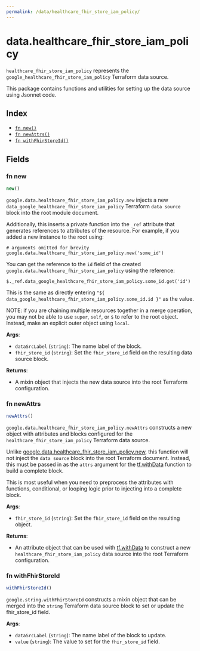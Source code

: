```yaml
---
permalink: /data/healthcare_fhir_store_iam_policy/
---
```


# data.healthcare_fhir_store_iam_policy

`healthcare_fhir_store_iam_policy` represents the `google_healthcare_fhir_store_iam_policy` Terraform data source.



This package contains functions and utilities for setting up the data source using Jsonnet code.


## Index

* [`fn new()`](#fn-new)
* [`fn newAttrs()`](#fn-newattrs)
* [`fn withFhirStoreId()`](#fn-withfhirstoreid)

## Fields

### fn new

```ts
new()
```


`google.data.healthcare_fhir_store_iam_policy.new` injects a new `data_google_healthcare_fhir_store_iam_policy` Terraform `data source`
block into the root module document.

Additionally, this inserts a private function into the `_ref` attribute that generates references to attributes of the
resource. For example, if you added a new instance to the root using:

    # arguments omitted for brevity
    google.data.healthcare_fhir_store_iam_policy.new('some_id')

You can get the reference to the `id` field of the created `google.data.healthcare_fhir_store_iam_policy` using the reference:

    $._ref.data_google_healthcare_fhir_store_iam_policy.some_id.get('id')

This is the same as directly entering `"${ data_google_healthcare_fhir_store_iam_policy.some_id.id }"` as the value.

NOTE: if you are chaining multiple resources together in a merge operation, you may not be able to use `super`, `self`,
or `$` to refer to the root object. Instead, make an explicit outer object using `local`.

**Args**:
  - `dataSrcLabel` (`string`): The name label of the block.
  - `fhir_store_id` (`string`): Set the `fhir_store_id` field on the resulting data source block.

**Returns**:
- A mixin object that injects the new data source into the root Terraform configuration.


### fn newAttrs

```ts
newAttrs()
```


`google.data.healthcare_fhir_store_iam_policy.newAttrs` constructs a new object with attributes and blocks configured for the `healthcare_fhir_store_iam_policy`
Terraform data source.

Unlike [google.data.healthcare_fhir_store_iam_policy.new](#fn-new), this function will not inject the `data source`
block into the root Terraform document. Instead, this must be passed in as the `attrs` argument for the
[tf.withData](https://github.com/tf-libsonnet/core/tree/main/docs#fn-withdata) function to build a complete block.

This is most useful when you need to preprocess the attributes with functions, conditional, or looping logic prior to
injecting into a complete block.

**Args**:
  - `fhir_store_id` (`string`): Set the `fhir_store_id` field on the resulting object.

**Returns**:
  - An attribute object that can be used with [tf.withData](https://github.com/tf-libsonnet/core/tree/main/docs#fn-withdata) to construct a new `healthcare_fhir_store_iam_policy` data source into the root Terraform configuration.


### fn withFhirStoreId

```ts
withFhirStoreId()
```

`google.string.withFhirStoreId` constructs a mixin object that can be merged into the `string`
Terraform data source block to set or update the fhir_store_id field.



**Args**:
  - `dataSrcLabel` (`string`): The name label of the block to update.
  - `value` (`string`): The value to set for the `fhir_store_id` field.
